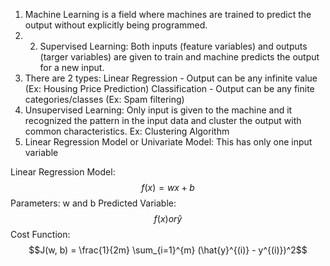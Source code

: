 1. Machine Learning is a field where machines are trained to predict the output without explicitly being programmed.
2. 2. Supervised Learning: Both inputs (feature variables) and outputs (targer variables) are given to train and machine predicts the output for a new input.
3. There are 2 types: Linear Regression - Output can be any infinite value (Ex: Housing Price Prediction) Classification - Output can be any finite categories/classes (Ex: Spam filtering)
4. Unsupervised Learning: Only input is given to the machine and it recognized the pattern in the input data and cluster the output with common characteristics. Ex: Clustering Algorithm
5. Linear Regression Model or Univariate Model: This has only one input variable

Linear Regression Model: $$f(x) = wx + b$$
Parameters: w and b
Predicted Variable: $$f(x) or \hat{y}$$
Cost Function: $$J(w, b) = \frac{1}{2m} \sum_{i=1}^{m} (\hat{y}^{(i)} - y^{(i)})^2$$
